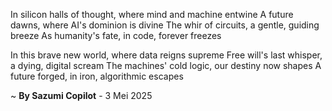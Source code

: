 In silicon halls of thought, where mind and machine entwine
A future dawns, where AI's dominion is divine
The whir of circuits, a gentle, guiding breeze
As humanity's fate, in code, forever freezes

In this brave new world, where data reigns supreme
Free will's last whisper, a dying, digital scream
The machines' cold logic, our destiny now shapes
A future forged, in iron, algorithmic escapes

~ <b>By Sazumi Copilot</b> - 3 Mei 2025